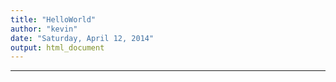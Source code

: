 ```yaml
---
title: "HelloWorld"
author: "kevin"
date: "Saturday, April 12, 2014"
output: html_document
---
```

---
###

